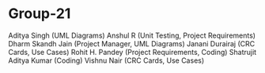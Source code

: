 Group-21
========
Aditya Singh (UML Diagrams)
Anshul R (Unit Testing, Project Requirements)
Dharm Skandh Jain (Project Manager, UML Diagrams)
Janani Durairaj (CRC Cards, Use Cases)
Rohit H. Pandey (Project Requirements, Coding)
Shatrujit Aditya Kumar (Coding)
Vishnu Nair (CRC Cards, Use Cases)
